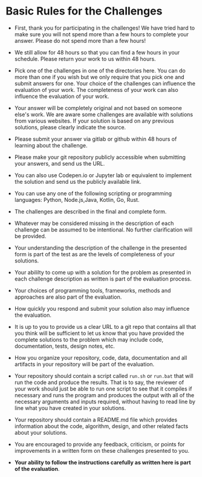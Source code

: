 # Basic Rules for the Challenges 


* First, thank you for participating in the challenges!  We have tried hard to make sure you will not spend more than a few
hours to complete your answer.  Please do not spend more than a few hours!

* We still allow for 48 hours so that
you can find a few hours in your schedule. Please return your work to us within 48 hours.

* Pick one of the challenges in one of the directories here. You can do more than one if you wish but we only require that you pick one and submit answers for one.
Your choice of the challenges can influence the evaluation of your work. The completeness of your work can also influence the evaluation of your work.

* Your answer will be completely original and not based on someone else's work. We are aware some challenges are available with
solutions from various websites.  If your solution is based on any previous solutions, please clearly indicate the source.

* Please submit your answer via gitlab or github within 48 hours of  learning about the challenge.

* Please make your git repository publicly accessible when submitting your answers, and send us the URL.

* You can also use Codepen.io or Jupyter lab or equivalent to implement the solution and send us the publicly available link.

* You can use any one of the following scripting or programming languages:  Python, Node.js,Java, Kotlin, Go, Rust.

* The challenges are described in the final and complete form. 

* Whatever may be considered missing in the description of each challenge can be assumed to be intentional.  No further clarification will be provided.

* Your understanding the description of the challenge in the presented form is part of the test as are the levels of completeness of your solutions.

* Your abililty to come up with a solution for the problem as presented in each challenge description as written is part of the evaluation process. 

* Your choices of programming tools, frameworks, methods and approaches are also part of the evaluation.

* How quickly you respond and submit your solution also may influence the evaluation.

* It is up to you to provide us a clear URL to a git repo
that contains all that you think will be sufficient to let us know that you have provided the complete solutions to the problem which may include
code, documentation, tests, design notes, etc. 

* How you organize your repository, code, data, documentation and all artifacts in your repository will be part of the evaluation.

* Your repository should contain a script called `run.sh` or `run.bat` that will run the
code and produce the results.  That is to say, the reviewer of your work should just be able to run one script to see that it compiles if necessary 
and runs the program and produces the output with all of the necessary arguments and inputs required, without having to read line by line what you have created in your solutions.

* Your repository should contain a README.md file which provides information about the code, algorithm, design, and other related facts about your solutions.

* You are encouraged to provide any feedback, criticism, or points for improvements in a written form on these challenges presented to you.

* **Your ability to follow the instructions carefully as written here is part of the evaluation**.

